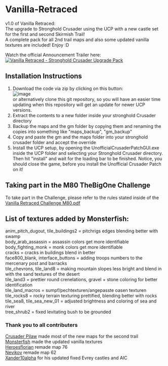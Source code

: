 # Vanilla-Retraced
v1.0 of Vanilla Retraced:  
The upgrade to Stronghold Crusader using the UCP with a new castle set for the first and second Skirmish Trail!  
A complete pack for all 2nd trail maps and also some updated vanilla textures are included! Enjoy :D

Watch the official Announcement Trailer here:
[![Vanilla Retraced - Stronghold Crusader Upgrade Pack](https://user-images.githubusercontent.com/51748815/226217398-dedf9a2b-272d-4d2c-a3e0-f7a86ab9d490.png)
](https://www.youtube.com/watch?v=xzbVAEWBDVE)

## Installation Instructions
1. Download the code via zip by clicking on this button:  
 ![image](https://user-images.githubusercontent.com/51748815/225963075-1f2fc610-01e8-4eb5-b7dc-66361f579055.png)  
 or alternatively clone this git repository, so you will have an easier time updating when this repository will get an update for newer UCP versions.
2. Extract the contents to a new folder inside your stronghold Crusader directory
3. Backup the maps and the gm folder by copying them and renaming the copies into something like "maps_backup", "gm_backup"
4. Copy and paste the gm and the maps folder into your stronghold crusader folder and accept the override
5. Install the UCP setup, by opening the UnofficialCrusaderPatchGUI.exe inside the UCP folder and selecting your Stronghold Crusader directory. Then hit "install" and wait for the loading bar to be finished. Notice, you should close the game, before you install the Unofficial Crusader Patch on it!

## Taking part in the M80 TheBigOne Challenge
To take part in the Challenge, please refer to the rules stated inside of the [Vanilla Retraced Challenge M80.pdf](https://github.com/Krarilotus/Vanilla-Retraced/blob/main/Vanilla%20Retraced%20Challenge%20M80.pdf)

## List of textures added by Monsterfish:
anim_pitch_dugout, tile_buildings2 = pitchrigs edges blending better with swamp  
body_arab_assassin = assassin colors get more identifiable  
body_fighting_monk = monk colors get more identifiable  
cracks = cracks in buildings blend in better  
face800_blank, interface_buttons = adding troops numbers to the mercenary post and barracks  
tile_chevrons, tile_land8 = making mountain slopes less bright and blend in with the sand textures of the desert  
tile_land3 = prettier round crenelations, gravel + stone coloring for better identification  
tile_land_macros = sumpf/pechtexturen/angepasste oasen texturen  
tile_rocks8 = rocky terrain texturing prettified, blending better with rocks  
tile_sea8, tile_sea_new_01 = adjusted brightness and coloring of sea and river  
tree_shrub2 = fixed levitating bush to be grounded  
  
### Thank you to all contributers
[Crusader Pilaw](https://www.youtube.com/@crusaderpilaw  ) made most of the new maps for the second trail  
[Monsterfish](https://github.com/Monsterfisch/StrongholdsOfConquest_) made the updated vanilla textures  
[Heroesflorian](https://stronghold.heavengames.com/downloads/lister.php?search=Heroesflorian) remade map 76  
[Nevikov](https://www.youtube.com/@RomanNevikov) remade map 62  
[Xander10alpha](https://www.youtube.com/channel/UCYlyixfoKPcz-Ixi6Nc383Q) for his updated fixed Evrey castles and AIC    
